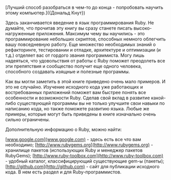 [Лучший способ разобраться в чем-то до конца - попробовать научить этому компьютер.]({Дональд Кнут})

Здесь заканчивается введение в язык программирования Ruby. Не думайте, что прочитав эту книгу вы сразу станете писать высоко-нагруженные приложения. Максимум чему вы научились - это программирование небольших скриптов, способных немного облегчить вашу повседневную работу. Еще множество необходимых знаний о рефакторинге, тестировании и отладке, архитектуре и оптимизации (и т.д.) отделяет вас от гордого звания программиста. Могу лишь надеяться, что удовольствия от работы с Ruby поможет преодолеть все эти препятствия и сообщество получит еще одного человека, способного создавать изящные и полезные программы. 

Как вы могли заметить в этой книге приведено очень мало примеров. И это не случайно. Изучение исходного кода уже работающих и востребованных приложений поможет вам быстрее понять все особенности и возможности Ruby. Сделав свой вклад в развитие какой-либо существующей программы вы не только улучшите свои навыки по написанию кода, но также поможете развитию языка. Любые же примеры, которые могут быть приведены в книге изначально очень сильно ограничены. 

Дополнительную информацию о Ruby, можно найти:

[www.google.com](www.google.com) - здесь есть все что вам необходимо; 
[http://www.rubygems.org](http://www.rubygems.org) - хранилище пакетов (использующих Ruby и менеджер пакетов RubyGems);
[http://www.ruby-toolbox.com](http://www.ruby-toolbox.com) - удобный каталог, классифицирующий существующие gem-ы (пакеты);
[http://github.com](http://github.com) - сайт для публикации исходного кода. В нем есть раздел и для Ruby-программистов.